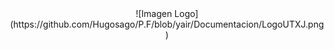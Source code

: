 <div align="center">
![Imagen Logo](https://github.com/Hugosago/P.F/blob/yair/Documentacion/LogoUTXJ.png)
